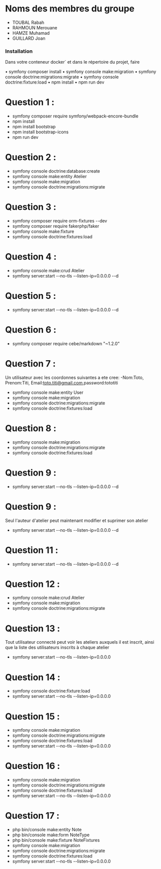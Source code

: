 
# Noms des membres du groupe

- TOUBAL Rabah
- RAHMOUN Merouane
- HAMZE Muhamad
- GUILLARD Joan

### Installation

Dans votre conteneur docker` et dans le répertoire du projet, faire

• symfony composer install
• symfony console make:migration
• symfony console doctrine:migrations:migrate
• symfony console doctrine:fixture:load
• npm install
• npm run dev

# Question 1 :

- symfony composer require symfony/webpack-encore-bundle
- npm install
- npm install bootstrap
- npm install bootstrap-icons
- npm run dev

# Question 2 :

- symfony console doctrine:database:create
- symfony console make:entity Atelier
- symfony console make:migration
- symfony console doctrine:migrations:migrate

# Question 3 :

- symfony composer require orm-fixtures --dev
- symfony composer require fakerphp/faker
- symfony console make:fixture
- symfony console doctrine:fixtures:load

# Question 4 :

- symfony console make:crud Atelier
- symfony server:start --no-tls --listen-ip=0.0.0.0 --d

# Question 5 :

- symfony server:start --no-tls --listen-ip=0.0.0.0 --d

# Question 6 :

- symfony composer require cebe/markdown "~1.2.0"

# Question 7 :

Un utilisateur avec les coordonnes suivantes a ete cree:
-Nom:Toto, Prenom:Titi, Email:toto.titi@gmail.com,password:tototiti

- symfony console make:entity User
- symfony console make:migration
- symfony console doctrine:migrations:migrate
- symfony console doctrine:fixtures:load

# Question 8 :

- symfony console make:migration
- symfony console doctrine:migrations:migrate
- symfony console doctrine:fixtures:load

# Question 9 :

- symfony server:start --no-tls --listen-ip=0.0.0.0 --d

# Question 9 :

Seul l'auteur d'atelier peut maintenant modifier et suprimer son atelier

- symfony server:start --no-tls --listen-ip=0.0.0.0 --d

# Question 11 :

- symfony server:start --no-tls --listen-ip=0.0.0.0 --d

# Question 12 :

- symfony console make:crud Atelier
- symfony console make:migration
- symfony console doctrine:migrations:migrate

# Question 13 :

Tout utilisateur connecté peut voir les ateliers auxquels il est inscrit, ainsi que la liste des utilisateurs inscrits à chaque atelier

- symfony server:start --no-tls --listen-ip=0.0.0.0

# Question 14 :

- symfony console doctrine:fixture:load
- symfony server:start --no-tls --listen-ip=0.0.0.0

# Question 15 :
- symfony console make:migration
- symfony console doctrine:migrations:migrate
- symfony console doctrine:fixtures:load
- symfony server:start --no-tls --listen-ip=0.0.0.0

# Question 16 :
- symfony console make:migration
- symfony console doctrine:migrations:migrate
- symfony console doctrine:fixtures:load
- symfony server:start --no-tls --listen-ip=0.0.0.0

# Question 17 :
- php bin/console make:entity Note
- php bin/console make:form NoteType
- php bin/console make:fixture NoteFixtures
- symfony console make:migration
- symfony console doctrine:migrations:migrate
- symfony console doctrine:fixtures:load
- symfony server:start --no-tls --listen-ip=0.0.0.0

